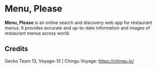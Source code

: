 # Menu, Please
**Menu, Please** is an online search and discovery web app for restaurant menus. It provides accurate and up-to-date information and images of restaurant menus across world. 

## Credits
 Gecko Team 13, Voyage-10 | Chingu Voyage: https://chingu.io/